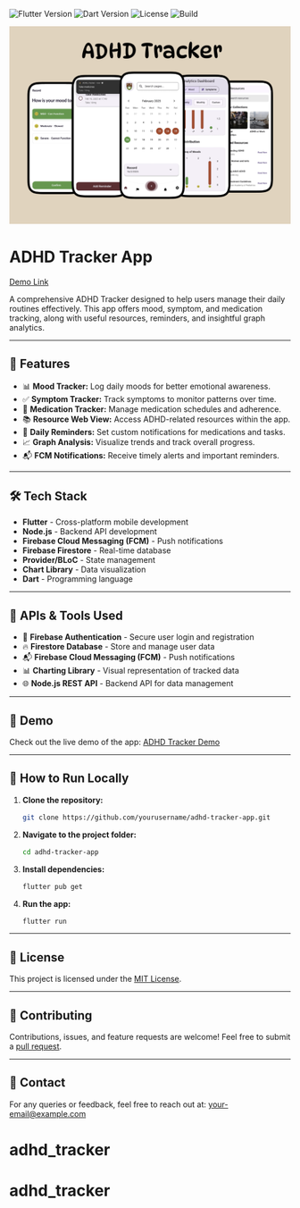 
![Flutter Version](https://img.shields.io/badge/Flutter-3.27.0-blue)
![Dart Version](https://img.shields.io/badge/Dart-3.3.0-blue)
![License](https://img.shields.io/badge/License-MIT-green)
![Build](https://img.shields.io/badge/Build-Passing-success)

<p align="center">
  <img src="assets/images/demo1.png" alt="FinFlow App Demo" width="700">
</p>

# ADHD Tracker App

[Demo Link](https://drive.google.com/file/d/138Z2dB1OJSvv7c9HbgPqr9O3FJEXew9o/view?usp=drive_link)

A comprehensive ADHD Tracker designed to help users manage their daily routines effectively. This app offers mood, symptom, and medication tracking, along with useful resources, reminders, and insightful graph analytics.

---

## 🚀 **Features**

- 📊 **Mood Tracker:** Log daily moods for better emotional awareness.
- ✅ **Symptom Tracker:** Track symptoms to monitor patterns over time.
- 💊 **Medication Tracker:** Manage medication schedules and adherence.
- 📚 **Resource Web View:** Access ADHD-related resources within the app.
- 🔔 **Daily Reminders:** Set custom notifications for medications and tasks.
- 📈 **Graph Analysis:** Visualize trends and track overall progress.
- 📬 **FCM Notifications:** Receive timely alerts and important reminders.

---

## 🛠️ **Tech Stack**

- **Flutter** - Cross-platform mobile development
- **Node.js** - Backend API development
- **Firebase Cloud Messaging (FCM)** - Push notifications
- **Firebase Firestore** - Real-time database
- **Provider/BLoC** - State management
- **Chart Library** - Data visualization
- **Dart** - Programming language

---

## 🔗 **APIs & Tools Used**

- 📡 **Firebase Authentication** - Secure user login and registration
- 🔥 **Firestore Database** - Store and manage user data
- 📬 **Firebase Cloud Messaging (FCM)** - Push notifications
- 📊 **Charting Library** - Visual representation of tracked data
- 🌐 **Node.js REST API** - Backend API for data management

---

## 📱 **Demo**

Check out the live demo of the app: [ADHD Tracker Demo](https://drive.google.com/file/d/138Z2dB1OJSvv7c9HbgPqr9O3FJEXew9o/view?usp=drive_link)

---

## 📄 **How to Run Locally**

1. **Clone the repository:**
   ```bash
   git clone https://github.com/yourusername/adhd-tracker-app.git
   ```
2. **Navigate to the project folder:**
   ```bash
   cd adhd-tracker-app
   ```
3. **Install dependencies:**
   ```bash
   flutter pub get
   ```
4. **Run the app:**
   ```bash
   flutter run
   ```

---

## 📝 **License**

This project is licensed under the [MIT License](LICENSE).

---

## 🙌 **Contributing**

Contributions, issues, and feature requests are welcome! Feel free to submit a [pull request](https://github.com/yourusername/adhd-tracker-app/pulls).

---

## 📧 **Contact**

For any queries or feedback, feel free to reach out at: [your-email@example.com](mailto:khushbalchandani1@gmail.com)

# adhd_tracker
# adhd_tracker
